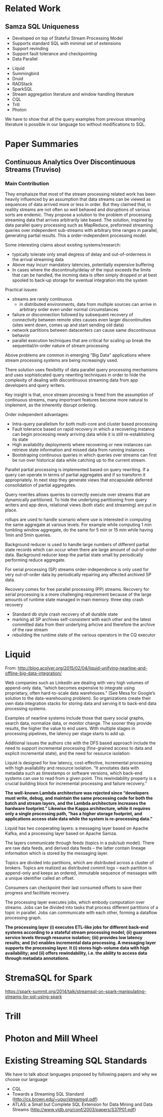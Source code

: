 # Related Work

## Samza SQL Uniqueness

* Developed on top of Stateful Stream Processing Model
* Supports standard SQL with minimal set of extensions
* Support revinding
* Support fault tolerance and checkpointing
* Data Parallel

- Liquid
- Summingbird
- Druid
- RADStack
- SparkSQL
- Stream aggregation literature and window handling literature
- CQL
- Trill
- Photon

We have to show that all the query examples from previous streaming literature is possible in our language too without modifications to SQL.

# Paper Summaries

## Continuous Analytics Over Discontinuous Streams (Truviso)

### Main Contribution

They emphaisze that most of the stream processing related work has been heavily influenced by an assumption that data streams can be viewed as sequences of data arrived more or less in order. But they claimed that, in reallity streams are not often so well behaved and disruptions of various sorts are endemic. They propose a solution to the problem of processing streaming data that arrives arbitrarily late based. The solution, inspired by data parallel query processing such as MapReduce, preformed streaming queries over independent sub-streams with arbitrary time ranges in parallel, generating partial results. This a order-independent processing model.

Some interesting claims about existing systems/research:

- typically tolerate only small degress of delay and out-of-orderness in the arrival streaming data
- Above may incurr mandatory latencies, potentially expensive buffering
- In cases where the discontinuity/delay of the input exceeds the limits that can be handled, the incming data is often simply dropped or at best spooled to back-up storage for eventual integration into the system

Practical issues:

- streams are rarely continuous
    - in distributed environments, data from multiple sources can arrive in arbitrary order even under normal circumstances
- failure or disconnection followed by subsequent recovery of connectivity between remote sites causes even larger discontinuities (sites went down, comes up and start sending old data)
- network partitions between datacenters can cause same discontinuous behavior
- parallel execution techniques that are critical for scaling up break the sequential/in-order nature of stream processing

Above problems are common in emerging "Big Data" applications where stream processing systems are being increasingly used.

There solution uses flexibility of data parallel query processing mechanisms and uses sophisticated query rewriting techniques in order to hide the complexity of dealing with discontinuous streaming data from app developers and query writers.

Key insight is that, once stream procesing is freed from the assumption of continuous streams, many importnant features become more natural to implement, as the inherently disrupt ordering.

Order independent advantages:

- Intra-query parallelism for both multi-core and cluster based processing
- Fault tolerance based on rapid recovery in which a recovering instance can begin processing newly arriving data while it is still re-establishing its state
- High availability deployments where recovering or new instances can retrieve state information and missed data from running instances
- Bootstraping continuous queries in which queries over streams can first be run over historical data while catching up to the current stream.

Parallel partial processing is implemented based on query rewriting. If a query can operate in terms of partial aggregates and if so transform it appropriately. In next step they generate views that encapsulate deferred consolidation of partial aggregates.

Query rewrites allows queries to correctly execute over streams that are dynamically partitioned. To hide the underlying partitioning from query writers and app devs, relational views (both static and streaming) are put in place.


rollups are used to handle scenario where use is interested in computing the same aggregate at various levels. For example while computing 1 min tumbling window aggregate, do the same for 5 min or 15 min while having 1min and 5min queries.

Background reducer is used to handle large numbers of different partial state records which can occur when there are large amount of out-of-order data. Background reducer keep the partial state small by periodically performing reduce aggregate.

For serial processing (SP) streams order-independence is only used for very out-of-order data by periodically repairing any affected archived SP data.

Recovery comes for free parallel processing (PP) streams. Recovery for serial processing is a more challenging requirement because of the large amounts of runtime state managed in main memory.
three step crash recovery

- Standard db style crash recovery of all durable state
- marking all SP archives self-consistent with each other and the latest committed data from their underlying arhcive and therefore the archive of the raw stream
- rebuilding the runtime state of the various operators in the CQ executor

# Liquid

From: http://blog.acolyer.org/2015/02/04/liquid-unifying-nearline-and-offline-big-data-integration/

Web companies such as LinkedIn are dealing with very high volumes of append-only data, “which becomes expensive to integrate using proprietary, often hard-to-scale data warehouses.” (See Mesa for Google’s solution to the data-warehousing problem). So organizations create their own data integration stacks for storing data and serving it to back-end data processing systems.

Examples of nearline systems include those that query social graphs, search data, normalize data, or monitor change. The sooner they provide results, the higher the value to end users. With multiple stages in processing pipelines, the latency per stage starts to add up.

Additional issues the authors cite with the DFS based approach include the need to support incremental processing (fine-grained access to data and explicit incremental state), and the need for resource isolation:

Liquid is designed for low latency, cost-effective, incremental processing with high availability and resource isolation. “It annotates data with metadata such as timestamps or software versions, which back-end systems can use to read from a given point. This rewindability property is a crucial building block for incremental processing and failure recovery.”

**The well-known Lambda architecture was rejected since “developers must write, debug, and maintain the same processing code for both the batch and stream layers, and the Lambda architecture increases the hardware footprint.” Likewise the Kappa architecture, while it requires only a single processing path, “has a higher storage footprint, and applications access stale data while the system is re-processing data.”**

Liquid has two cooperating layers: a messaging layer based on Apache Kafka, and a processing layer based on Apache Samza.

The layers communicate through feeds (topics in a pub/sub model). There are raw data feeds, and derived data feeds – the latter contain lineage information which is stored by the messaging layer.

Topics are divided into partitions, which are distributed across a cluster of brokers. Topics are realized as distributed commit logs – each partition is append-only and keeps an ordered, immutable sequence of messages with a unique identifier called an offset.

Consumers can checkpoint their last consumed offsets to save their progress and facilitate recovery.

The processing layer executes jobs, which embody computation over streams. Jobs can be divided into tasks that process different partitions of a topic in parallel. Jobs can communicate with each other, forming a dataflow processing graph.

**The processing layer (i) executes ETL-like jobs for different back-end systems according to a stateful stream processing model; (ii) guarantees service levels through resource isolation; (iii) provides low latency results; and (iv) enables incremental data processing. A messaging layer supports the processing layer. It (i) stores high-volume data with high availability; and (ii) offers rewindability, i.e. the ability to access data through metadata annotations.**

# StremaSQL for Spark

https://spark-summit.org/2014/talk/streamsql-on-spark-manipulating-streams-by-sql-using-spark

# Trill

# Photon and Mill Wheel

# Existing Streaming SQL Standards

We have to talk about languages proposed by following papers and why we choose our language

- CQL
- Towards a Streaming SQL Standard (http://cs.brown.edu/~ugur/streamsql.pdf)
- ATLAS: a Small but Complete SQL Extension for Data Mining and Data Streams (http://www.vldb.org/conf/2003/papers/S37P01.pdf)
